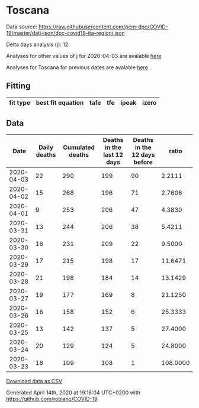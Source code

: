 # Toscana

Data source: https://raw.githubusercontent.com/pcm-dpc/COVID-19/master/dati-json/dpc-covid19-ita-regioni.json

Delta days analysis (j): 12

Analyses for other values of j for 2020-04-03 are avalable [here](../2020-04-03/README.md)

Analyses for Toscana for previous dates are avalable [here](../README.md)

## Fitting 
|fit type|best fit equation|tafe|tfe|ipeak|izero|
|-------|-----|--------|------|---|---|

## Data
|Date|Daily deaths|Cumulated deaths|Deaths in the last 12 days|Deaths in the 12 days before|ratio|
|----|----------|-----------|-------|--------------------|-----|
|2020-04-03|22|290|199|90|2.2111|
|2020-04-02|15|268|196|71|2.7606|
|2020-04-01|9|253|206|47|4.3830|
|2020-03-31|13|244|206|38|5.4211|
|2020-03-30|16|231|209|22|9.5000|
|2020-03-29|17|215|198|17|11.6471|
|2020-03-28|21|198|184|14|13.1429|
|2020-03-27|19|177|169|8|21.1250|
|2020-03-26|16|158|152|6|25.3333|
|2020-03-25|13|142|137|5|27.4000|
|2020-03-24|20|129|124|5|24.8000|
|2020-03-23|18|109|108|1|108.0000|

[Download data as CSV](COVID-19_toscana_j12_2020-04-03.csv)

Generated April 14th, 2020 at 19:16:04 UTC+0200 with https://github.com/robianc/COVID-19
